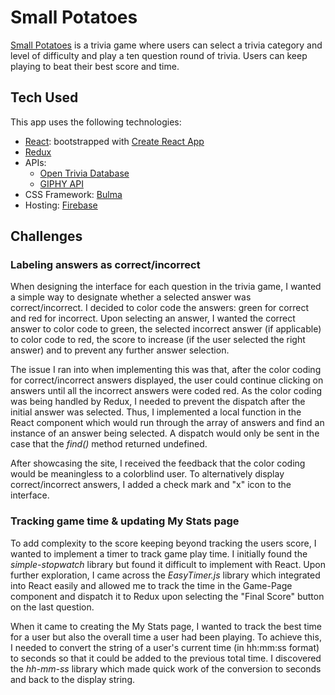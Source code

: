 # Small Potatoes

[Small Potatoes](https://small-potatoes.firebaseapp.com/) is a trivia game where users can select a trivia category and level of difficulty and play a ten question round of trivia. Users can keep playing to beat their best score and time.

## Tech Used

This app uses the following technologies:

* [React](https://reactjs.org/): bootstrapped with [Create React App](https://github.com/facebook/create-react-app)
* [Redux](https://redux.js.org/)
* APIs:
    * [Open Trivia Database](https://opentdb.com/api_config.php)
    * [GIPHY API](https://developers.giphy.com/docs/)
* CSS Framework: [Bulma](https://www.npmjs.com/package/react-bulma-components)
* Hosting: [Firebase](https://firebase.google.com/)

## Challenges

### Labeling answers as correct/incorrect

When designing the interface for each question in the trivia game, I wanted a simple way to designate whether a selected answer was correct/incorrect. I decided to color code the answers: green for correct and red for incorrect. Upon selecting an answer, I wanted the correct answer to color code to green, the selected incorrect answer (if applicable) to color code to red, the score to increase (if the user selected the right answer) and to prevent any further answer selection.

The issue I ran into when implementing this was that, after the color coding for correct/incorrect answers displayed, the user could continue clicking on answers until all the incorrect answers were coded red. As the color coding was being handled by Redux, I needed to prevent the dispatch after the initial answer was selected. Thus, I implemented a local function in the React component which would run through the array of answers and find an instance of an answer being selected. A dispatch would only be sent in the case that the *find()* method returned undefined.

After showcasing the site, I received the feedback that the color coding would be meaningless to a colorblind user. To alternatively display correct/incorrect answers, I added a check mark and "x" icon to the interface.

### Tracking game time & updating My Stats page

To add complexity to the score keeping beyond tracking the users score, I wanted to implement a timer to track game play time. I initially found the *simple-stopwatch* library but found it difficult to implement with React. Upon further exploration, I came across the *EasyTimer.js* library which integrated into React easily and allowed me to track the time in the Game-Page component and dispatch it to Redux upon selecting the "Final Score" button on the last question.

When it came to creating the My Stats page, I wanted to track the best time  for a user but also the overall time a user had been playing. To achieve this, I needed to convert the string of a user's current time (in hh:mm:ss format) to seconds so that it could be added to the previous total time. I discovered the *hh-mm-ss* library which made quick work of the conversion to seconds and back to the display string.
